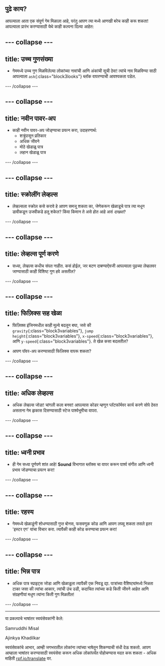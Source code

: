## पुढे काय?

आपल्‍याला आता एक संपूर्ण गेम मिळाला आहे, परंतु आपण त्या मध्ये आणखी बरेच काही करू शकता! आपल्याला प्रारंभ करण्यासाठी येथे काही कल्पना दिल्या आहेत:

--- collapse ---
---
title: उच्च गुणसंख्या
---

+ गेममध्ये उच्च गुण मिळविलेल्या लोकांच्या नावांची आणि अंकांची सूची ठेवा! त्यांचे नाव मिळविण्या साठी आपल्याला `ask`{:class="block3looks"} ब्लॉक वापरण्याची आवश्यकता पडेल.

--- /collapse ---

--- collapse ---
---
title: नवीन पावर-अप
---

+ काही नवीन पावर-अप जोड्ण्याचा प्रयत्न करा, उदाहरणार्थ: 
  + शत्रूंपासून प्रतिकार
  + अधिक जीवने
  + मोठे खेडाळू पात्र
  + लहान खेडाळू पात्र

--- /collapse ---

--- collapse ---
---
title: स्क्रोलींग लेव्हल्स
---

+ लेव्हल्सला स्क्रोल कसे करावे हे आपण समजू शकता का, जेणेकरून खेळाडूचे पात्र त्या मधून डावीकडून उजवीकडे हलू शकेल? किंवा किमान ते असे होत आहे असं *दाखवा*?

--- /collapse ---

--- collapse ---
---
title: लेव्हल्स पूर्ण करणे
---

+ सध्या, लेव्हल्स कधीच संपत नाहीत. कसं होईल, जर बटण दाबण्याऐवजी आपल्याला पुढच्या लेव्हलवर जाण्यासाठी काही विशिष्ट गुण हवे असतील?

--- /collapse ---

--- collapse ---
---
title: फिज़िक्स सह खेळा
---

+ फिज़िक्स इंजिनमधील काही मूल्ये बदलून बघा, जसे की `gravity`{:class="block3variables"}, `jump height`{:class="block3variables"}, `x-speed`{:class="block3variables"}, आणि `y-speed`{:class="block3variables"}. ते खेळ कसा बदलतील?

+ आपण पॉवर-अप करण्यासाठी फिज़िक्स वापरू शकता?

--- /collapse ---

--- collapse ---
---
title: अधिक लेव्हल्स
---

+ अधिक लेव्हल्स जोडा! चांगली कला बनवा! आपल्यास कोडर म्हणून प्लॅटफॉर्मवर कार्य करणे सोपे ठेवत असताना गेम झकास दिसण्यासाठी स्टेज पार्श्वभूमीचा वापरा.

--- /collapse ---

--- collapse ---
---
title: ध्वनी प्रभाव
---

+ ही गेम सध्या पूर्णपणे शांत आहे! **Sound** विभागात ब्लॉक्स चा वापर करून पार्श्व संगीत आणि ध्वनी प्रभाव जोडण्याचा प्रयत्न करा!

--- /collapse ---

--- collapse ---
---
title: रहस्य
---

+ गेममध्ये खेळाडूंनी शोधण्यासाठी गुप्त बोनस, फसवणूक कोड आणि आपण लपवू शकता तसले इतर 'इस्टर एग' यांचा विचार करा. त्यापैकी काही कोड करण्याचा प्रयत्न करा!

--- /collapse ---

--- collapse ---
---
title: भिन्न पात्र
---

+ अधिक पात्र स्प्राइट्स जोडा आणि खेळाडूला त्यापैकी एक निवडू द्या. पात्रांच्या वैशिष्ट्यांमध्ये भिन्नता टाका जसा की त्यांचा आकार, त्यांची उंच उडी, कदाचित त्यांच्या कडे किती जीवने आहेत आणि संग्रहणीयां मधुण त्यांना किती गुण मिळतील! 

--- /collapse ---


***
या प्रकल्पाचे भाषांतर स्वयंसेवकांनी केले:

Samruddhi Misal

Ajinkya Khadilkar

स्वयंसेवकांचे आभार, आम्ही जगभरातील लोकांना त्यांच्या भाषेतून शिकण्याची संधी देऊ शकतो. आपण आम्हाला भाषांतर करण्यासाठी स्वयंसेवा करून अधिक लोकांपर्यंत पोहोचण्यास मदत करू शकता - अधिक माहिती [rpf.io/translate](https://rpf.io/translate) वर.